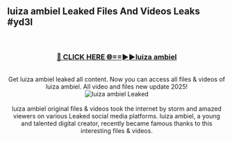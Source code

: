 ## luiza ambiel Leaked Files And Videos Leaks #yd3l
<br>
<div align="center">
<h3><a href="https://watchclip.my.id/luiza ambiel" rel="nofollow">🔴 CLICK HERE 🌐==►►luiza ambiel</a></h3>
<br>
Get luiza ambiel leaked all content. Now you can access all files & videos of luiza ambiel. All video and files new update 2025!
<br>
<a href="https://watchclip.my.id/luiza ambiel" rel="nofollow" data-target="animated-image.originalLink"><img src="https://i.ibb.co.com/WyWwxjT/player-gif2.gif" alt="luiza ambiel Leaked" style="max-width: 100%; display: inline-block;" data-target="animated-image.originalImage"></a>
<br><br>
luiza ambiel original files & videos took the internet by storm and amazed viewers on various Leaked social media platforms. luiza ambiel, a young and talented digital creator, recently became famous thanks to this interesting files & videos.
</div>
<br>